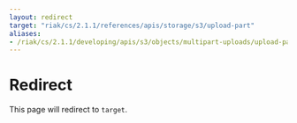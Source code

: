 ```yaml
---
layout: redirect
target: "riak/cs/2.1.1/references/apis/storage/s3/upload-part"
aliases:
- /riak/cs/2.1.1/developing/apis/s3/objects/multipart-uploads/upload-part
---
```


# Redirect

This page will redirect to `target`.

